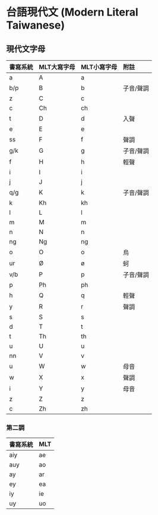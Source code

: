 # 台語現代文 \(Modern Literal Taiwanese\)

## 現代文字母

| 書寫系統 | MLT大寫字母 | MLT小寫字母 | 附註 |
| :--- | :--- | :--- | :--- |
| a | A | a | |
| b/p | B | b | 子音/聲調 |
| z | C | c | |
| c | Ch | ch | |
| t | D | d | 入聲 |
| e | E | e | |
| ss | F | f | 聲調 |
| g/k | G | g | 子音/聲調 |
| f | H | h | 輕聲 |
| i | I | i | |
| j | J | j | |
| q/g | K | k | 子音/聲調 |
| k | Kh | kh | |
| l | L | l | |
| m | M | m | |
| n | N | n | |
| ng | Ng | ng | |
| o | O | o | 烏 |
| ur | Ø | ø | 蚵 |
| v/b | P | p | 子音/聲調 |
| p | Ph | ph | |
| h | Q | q | 輕聲 |
| y | R | r | 聲調 |
| s | S | s | |
| d | T | t | |
| t | Th | th | |
| u | U | u | |
| nn | V | v | |
| u | W | w | 母音 |
| w | X | x | 聲調 |
| i | Y | y | 母音 |
| z | Z | z | |
| c | Zh | zh | |

### 第二調

| **書寫系統** | MLT |
| :--- | :--- |
| aiy | ae |
| auy | ao |
| ay | ar |
| ey | ea |
| iy | ie |
| uy | uo |
